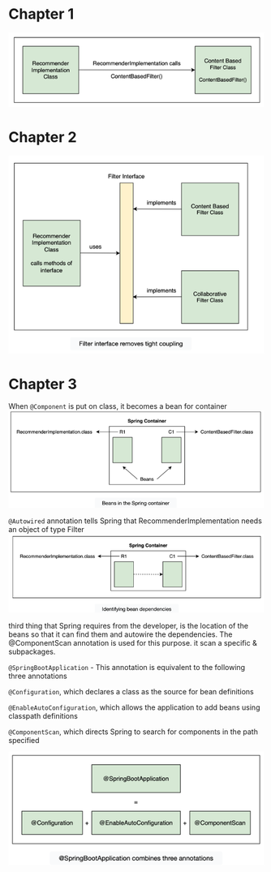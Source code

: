 # Chapter 1

![img.png](src/main/resources/static/chapter1.png)

# Chapter 2

![img.png](src/main/resources/static/chapter2.png)

# Chapter 3
When `@Component` is put on class, it becomes a bean for container 
![img.png](src/main/resources/static/chapter3_beans.png)

`@Autowired` annotation tells Spring that RecommenderImplementation needs an object of type Filter
![img.png](src/main/resources/static/chapter3_autowired.png)

third thing that Spring requires from the developer, is the location of the beans so that it can find them and autowire the dependencies. The @ComponentScan annotation is used for this purpose.
it scan a specific & subpackages.

`@SpringBootApplication` - This annotation is equivalent to the following three annotations

`@Configuration`, which declares a class as the source for bean definitions

`@EnableAutoConfiguration`, which allows the application to add beans using classpath definitions

`@ComponentScan`, which directs Spring to search for components in the path specified

![img.png](src/main/resources/static/chapter3_springboot.png)